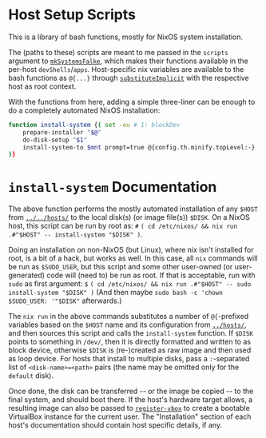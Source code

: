 
# Host Setup Scripts

This is a library of bash functions, mostly for NixOS system installation.

The (paths to these) scripts are meant to me passed in the `scripts` argument to [`mkSystemsFalke`](../flakes.nix#mkSystemsFalke), which makes their functions available in the per-host `devShells`/`apps`.
Host-specific nix variables are available to the bash functions as `@{...}` through [`substituteImplicit`](../scripts.nix#substituteImplicit) with the respective host as root context.

With the functions from here, adding a simple three-liner can be enough to do a completely automated NixOS installation:
```bash
function install-system {( set -eu # 1: blockDev
    prepare-installer "$@"
    do-disk-setup "$1"
    install-system-to $mnt prompt=true @{config.th.minify.topLevel:-}
)}
```


# `install-system` Documentation

The above function performs the mostly automated installation of any `$HOST` from [`../../hosts/`](../../hosts/) to the local disk(s) (or image file(s)) `$DISK`.
On a NixOS host, this script can be run by root as: `#` `( cd /etc/nixos/ && nix run .#"$HOST" -- install-system "$DISK" )`.

Doing an installation on non-NixOS (but Linux), where nix isn't installed for root, is a bit of a hack, but works as well.
In this case, all `nix` commands will be run as `$SUDO_USER`, but this script and some other user-owned (or user-generated) code will (need to) be run as root.
If that is acceptable, run with `sudo` as first argument: `$` `( cd /etc/nixos/ && nix run .#"$HOST" -- sudo install-system "$DISK" )` (And then maybe `sudo bash -c 'chown $SUDO_USER: '"$DISK"` afterwards.)

The `nix run` in the above commands substitutes a number of `@{`-prefixed variables based on the `$HOST` name and its configuration from [`../hosts/`](../hosts/), and then sources this script and calls the `install-system` function.
If `$DISK` points to something in `/dev/`, then it is directly formatted and written to as block device, otherwise `$DISK` is (re-)created as raw image and then used as loop device.
For hosts that install to multiple disks, pass a `:`-separated list of `<disk-name>=<path>` pairs (the name may be omitted only for the `default` disk).

Once done, the disk can be transferred -- or the image be copied -- to the final system, and should boot there.
If the host's hardware target allows, a resulting image can also be passed to [`register-vbox`](../lib/setup-scripts/maintenance.sh#register-vbox) to create a bootable VirtualBox instance for the current user.
The "Installation" section of each host's documentation should contain host specific details, if any.
